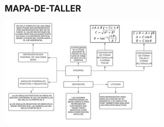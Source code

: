 # MAPA-DE-TALLER

![](https://github.com/emcabascango1/MAPA-DE-TALLER/blob/main/Diagrama%20en%20blanco.png)

